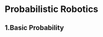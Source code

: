 <script type="text/javascript" src="https://cdn.mathjax.org/mathjax/latest/MathJax.js?config=TeX-AMS_HTML"></script>

# Probabilistic Robotics
## 1.Basic Probability
<!--stackedit_data:
eyJoaXN0b3J5IjpbODM4NTcxOTAwXX0=
-->